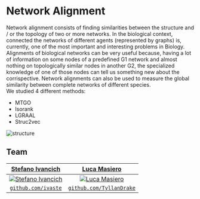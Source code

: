 # Network Alignment

Network alignment consists of finding similarities between the structure and / or the topology of two or more networks.
In the biological context, connected the networks of different agents (represented by graphs) is, currently, one of the most important and interesting problems in Biology. Alignments of biological networks can be very useful because, having a lot of information on some nodes of a predefined G1 network and almost nothing on topologically similar nodes in another G2, the specialized knowledge of one of those nodes can tell us something new about the corrispective. Network alignments can also be used to measure the global similarity between complete networks of different species.  
We studied 4 different methods:
 - MTGO
 - Isorank
 - LGRAAL
 - Struc2vec
 
 
![structure](https://github.com/ivaste/NetworkAlignment/blob/master/LaTeX/Network_Alignment_Example.png?raw=true)



## Team
| <a href="https://stefanoivancich.com" target="_blank">**Stefano Ivancich**</a> | <a href="https://github.com/TyllanDrake" target="_blank">**Luca Masiero**</a> |
| :---: |:---:|
| [![Stefano Ivancich](https://avatars1.githubusercontent.com/u/36710626?s=200&v=4)](https://stefanoivancich.com)    | [![Luca Masiero](https://avatars1.githubusercontent.com/u/48916928?s=200&v=4?s=200)](https://github.com/TyllanDrake) |
| <a href="https://github.com/ivaste" target="_blank">`github.com/ivaste`</a> | <a href="https://github.com/TyllanDrake" target="_blank">`github.com/TyllanDrake`</a> |
